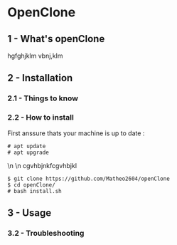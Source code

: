 # **OpenClone**


## 1 - What's openClone

hgfghjklm
vbnj,klm


## 2 - Installation

### 2.1 - Things to know

### 2.2 - How to install

First anssure thats your machine is up to date :

```
# apt update
# apt upgrade
```
\n
\n
cgvhbjnkfcgvhbjkl


```
$ git clone https://github.com/Matheo2604/openClone
$ cd openClone/
# bash install.sh 
```

## 3 - Usage

### 3.2 - Troubleshooting
